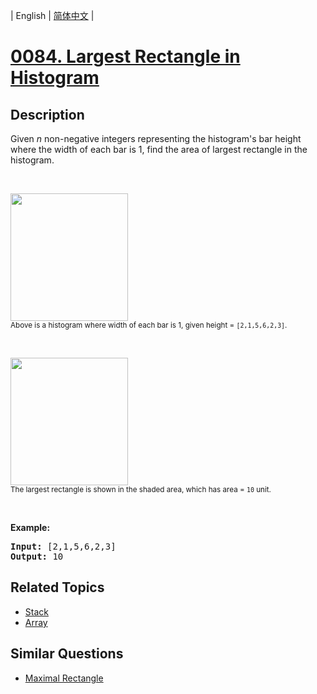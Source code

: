 
| English | [简体中文](README.md) |
# [0084. Largest Rectangle in Histogram](https://leetcode-cn.com/problems/largest-rectangle-in-histogram/)
## Description
<p>Given <em>n</em> non-negative integers representing the histogram&#39;s bar height where the width of each bar is 1, find the area of largest rectangle in the histogram.</p>

<p>&nbsp;</p>

<p><img src="https://assets.leetcode.com/uploads/2018/10/12/histogram.png" style="width: 188px; height: 204px;" /><br />
<small>Above is a histogram where width of each bar is 1, given height = <code>[2,1,5,6,2,3]</code>.</small></p>

<p>&nbsp;</p>

<p><img src="https://assets.leetcode.com/uploads/2018/10/12/histogram_area.png" style="width: 188px; height: 204px;" /><br />
<small>The largest rectangle is shown in the shaded area, which has area = <code>10</code> unit.</small></p>

<p>&nbsp;</p>

<p><strong>Example:</strong></p>

<pre>
<strong>Input:</strong> [2,1,5,6,2,3]
<strong>Output:</strong> 10
</pre>

## Related Topics
- [Stack](https://leetcode-cn.com/tag/stack)
- [Array](https://leetcode-cn.com/tag/array)
## Similar Questions
- [Maximal Rectangle](../maximal-rectangle/README_EN.md)
